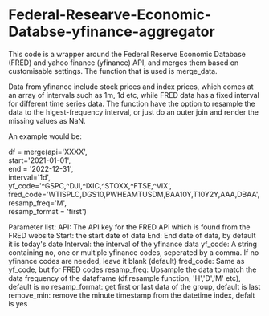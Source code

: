 # Federal-Researve-Economic-Databse-yfinance-aggregator
This code is a wrapper around the Federal Reserve Economic Database (FRED) and yahoo finance (yfinance) API, and merges them based on customisable settings. The function that is used is merge_data.

Data from yfinance include stock prices and index prices, which comes at an array of intervals such as 1m, 1d etc, while FRED data has a fixed interval for different time series data. The function have the option to resample the data to the higest-frequency interval, or just do an outer join and render the missing values as NaN.

An example would be:

df = merge(api='XXXX',\
      start='2021-01-01',\
      end = '2022-12-31',\
      interval='1d',\
      yf_code='^GSPC,^DJI,^IXIC,^STOXX,^FTSE,^VIX',\
      fred_code='WTISPLC,DGS10,PWHEAMTUSDM,BAA10Y,T10Y2Y,AAA,DBAA',\
      resamp_freq='M',\
      resamp_format = 'first')

Parameter list:
API: The API key for the FRED API which is found from the FRED website
Start: the start date of data
End: End date of data, by default it is today's date
Interval: the interval of the yfinance data
yf_code: A string containing no, one or multiple yfinance codes, seperated by a comma. If no yfinance codes are needed, leave it blank (default)
fred_code: Same as yf_code, but for FRED codes
resamp_freq: Upsample the data to match the data frequency of the dataframe (df.resample function, 'H','D','M' etc), default is no
resamp_format: get first or last data of the group, default is last
remove_min: remove the minute timestamp from the datetime index, defalt is yes



